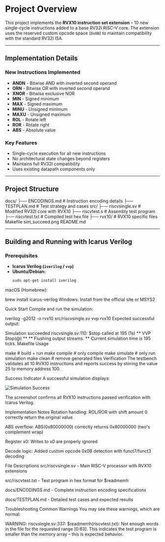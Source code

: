 # Project Overview
This project implements the **RVX10 instruction set extension** – 10 new single-cycle instructions added to a base RV32I RISC-V core. The extension uses the reserved custom opcode space (`0x0B`) to maintain compatibility with the standard RV32I ISA.

---

## Implementation Details

### New Instructions Implemented
- **ANDN** - Bitwise AND with inverted second operand  
- **ORN** - Bitwise OR with inverted second operand  
- **XNOR** - Bitwise exclusive NOR  
- **MIN** - Signed minimum  
- **MAX** - Signed maximum  
- **MINU** - Unsigned minimum  
- **MAXU** - Unsigned maximum  
- **ROL** - Rotate left  
- **ROR** - Rotate right  
- **ABS** - Absolute value  

### Key Features
- Single-cycle execution for all new instructions  
- No architectural state changes beyond registers  
- Maintains full RV32I compatibility  
- Uses existing datapath components only  

---

## Project Structure
docs/
├── ENCODINGS.md # Instruction encoding details
├── TESTPLAN.md # Test strategy and cases
src/
├── riscvsingle.sv # Modified RV32I core with RVX10
├── riscvtest.s # Assembly test program
├── riscvtest.txt # Compiled test hex file
├── rvx10/ # RVX10 specific files
Makefile
sim_succeed.png
README.md 

---

## Building and Running with Icarus Verilog

### Prerequisites
- **Icarus Verilog (`iverilog` / `vvp`)**
- **Ubuntu/Debian:**  
  ```bash
  sudo apt-get install iverilog
macOS (Homebrew):


brew install icarus-verilog
Windows: Install from the official site or MSYS2

Quick Start
Compile and run the simulation:


iverilog -g2012 -o rvx10 src/riscvsingle.sv
vvp rvx10
Expected successful output:


Simulation succeeded
riscvsingle.sv:110: $stop called at 195 (1s)
** VVP Stop(@) **
** Flushing output streams.
** Current simulation time is 195 ticks.
Makefile Usage

make            # build + run
make compile    # only compile
make simulate   # only run simulation
make clean      # remove generated files
Verification
The testbench validates all 10 RVX10 instructions and reports success by storing the value 25 to memory address 100.

Success Indicator
A successful simulation displays:

![Simulation Success](sim_succeed.png)

The screenshot confirms all RVX10 instructions passed verification with Icarus Verilog.

Implementation Notes
Rotation handling: ROL/ROR with shift amount 0 correctly return the original value

ABS overflow: ABS(0x80000000) correctly returns 0x80000000 (two's complement wrap)

Register x0: Writes to x0 are properly ignored

Decode logic: Added custom opcode 0x0B detection with funct7/funct3 decoding

File Descriptions
src/riscvsingle.sv - Main RISC-V processor with RVX10 extensions

src/riscvtest.txt - Test program in hex format for $readmemh

docs/ENCODINGS.md - Complete instruction encoding specifications

docs/TESTPLAN.md - Detailed test cases and expected results

Troubleshooting
Common Warnings
You may see these warnings, which are normal:


WARNING: riscvsingle.sv:337: $readmemh(riscvtest.txt): Not enough words in the file for the requested range [0:63].
This indicates the test program is smaller than the memory array – this is expected behavior.












